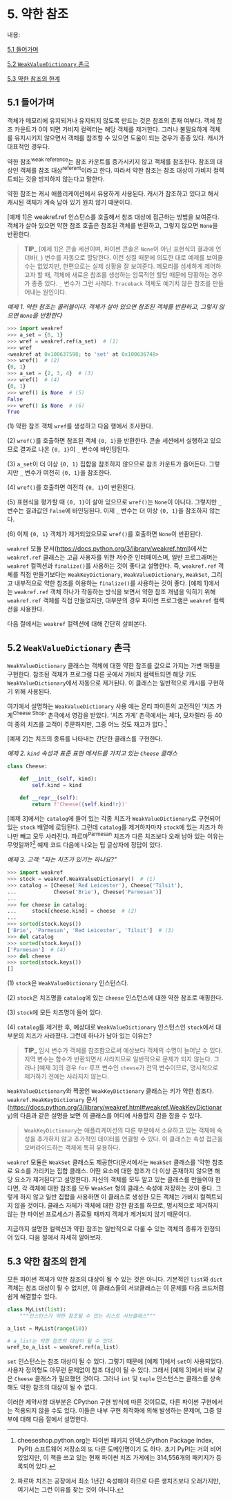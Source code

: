# 5. 약한 참조

내용:

[5.1 들어가며](article5.md#51-들어가며)

[5.2 `WeakValueDictionary` 촌극](article5.md#52-weakvaluedictionary-촌극)

[5.3 약한 참조의 한계](article5.md#53-약한-참조의-한계)


## 5.1 들어가며

객체가 메모리에 유지되거나 유지되지 않도록 만드는 것은 참조의 존재 여부다. 객체 참조 카운트가 0이 되면 가비지 컬렉터는 해당 객체를 제거한다. 그러나 불필요하게 객체를 유지시키지 않으면서 객체를 참조할 수 있으면 도움이 되는 경우가 종종 있다. 캐시가 대표적인 경우다.

약한 참조<sup>weak reference</sup>는 참조 카운트를 증가시키지 않고 객체를 참조한다. 참조의 대상인 객체를 참조 대상<sup>referent</sup>이라고 한다. 따라서 약한 참조는 참조 대상이 가비지 컬렉트되는 것을 방지하지 않는다고 말한다.

약한 참조는 캐시 애플리케이션에서 유용하게 사용된다. 캐시가 참조하고 있다고 해서 캐시된 객체가 계속 남아 있기 원치 않기 때문이다.

[예제 1]은 weakref.ref 인스턴스를 호출해서 참조 대상에 접근하는 방법을 보여준다. 객체가 살아 있으면 약한 참조 호출은 참조된 객체를 반환하고, 그렇지 않으면 `None`을 반환한다.

>**TIP_** [예제 1]은 콘솔 세션이며, 파이썬 콘솔은 `None`이 아닌 표현식의 결과에 언더바(`_`) 변수를 자동으로 할당한다. 이런 성질 때문에 의도한 대로 예제를 보여줄 수는 없었지만, 한편으로는 실제 상황을 잘 보여준다. 메모리를 섬세하게 제어하고자 할 때, 객체에 새로운 참조를 생성하는 암묵적인 할당 때문에 당황하는 경우가 종종 있다. `_` 변수가 그런 사례다. `Traceback` 객체도 예기치 않은 참조를 만들어내는 원인이다.

_예제 1. 약한 참조는 콜러블이다. 객체가 살아 있으면 참조된 객체를 반환하고, 그렇지 않으면 `None`을 반환한다_

```python
>>> import weakref
>>> a_set = {0, 1}
>>> wref = weakref.ref(a_set)  # (1)
>>> wref
<weakref at 0x100637598; to 'set' at 0x100636748>
>>> wref()  # (2)
{0, 1}
>>> a_set = {2, 3, 4}  # (3)
>>> wref()  # (4)
{0, 1}
>>> wref() is None  # (5)
False
>>> wref() is None  # (6)
True
```

(1) 약한 참조 객체 `wref`를 생성하고 다음 행에서 조사한다.

(2) `wref()`를 호출하면 참조된 객체 `{0, 1}`을 반환한다. 콘솔 세션에서 실행하고 있으므로 결과로 나온 `{0, 1}`이 `_` 변수에 바인딩된다.

(3) `a_set`이 더 이상 `{0, 1}` 집합을 참조하지 않으므로 참조 카운트가 줄어든다. 그렇지만 `_` 변수가 여전히 `{0, 1}`을 참조한다.

(4) `wref()`를 호출하면 여전히 `{0, 1}`이 반환된다.

(5) 표현식을 평가할 때 `{0, 1}`이 살아 있으므로 `wref()`는 `None`이 아니다. 그렇지만 `_` 변수는 결과값인 `False`에 바인딩된다. 이제 `_` 변수는 더 이상 `{0, 1}`을 참조하지 않는다.

(6) 이제 `{0, 1}` 객체가 제거되었으므로 `wref()`를 호출하면 `None`이 반환된다.


`weakref` 모듈 문서(https://docs.python.org/3/library/weakref.html)에서는 `weakref.ref` 클래스는 고급 사용자를 위한 저수준 인터페이스며, 일반 프로그래머는 `weakref` 컬렉션과 `finalize()`를 사용하는 것이 좋다고 설명한다. 즉, `weakref.ref` 객체를 직접 만들기보다는 `WeakKeyDictionary`, `WeakValueDictionary`, `WeakSet`, 그리고 내부적으로 약한 참조를 이용하는 `finalize()`를 사용하는 것이 좋다. [예제 1]에서는 `weakref.ref` 객체 하나가 작동하는 방식을 보면서 약한 참조 개념을 익히기 위해 `weakref.ref` 객체를 직접 만들었지만, 대부분의 경우 파이썬 프로그램은 `weakref` 컬렉션을 사용한다.

다음 절에서는 `weakref` 컬렉션에 대해 간단히 살펴본다.

## 5.2 `WeakValueDictionary` 촌극

`WeakValueDictionary` 클래스는 객체에 대한 약한 참조를 값으로 가지는 가변 매핑을 구현한다. 참조된 객체가 프로그램 다른 곳에서 가비지 컬렉트되면 해당 키도 `WeakValueDictionary`에서 자동으로 제거된다. 이 클래스는 일반적으로 캐시를 구현하기 위해 사용된다.

여기에서 설명하는 `WeakValueDictionary` 사용 예는 몬티 파이튼의 고전적인 ‘치즈 가게<sup>Cheese Shop</sup>’ 촌극에서 영감을 받았다. ‘치즈 가게’ 촌극에서는 체다, 모차렐라 등 40여 종의 치즈를 고객이 주문하지만, 그중 어느 것도 재고가 없다.[^1]

[예제 2]는 치즈의 종류를 나타내는 간단한 클래스를 구현한다.

_예제 2. `kind` 속성과 표준 표현 메서드를 가지고 있는 `Cheese` 클래스_

```python
class Cheese:

    def __init__(self, kind):
        self.kind = kind

    def __repr__(self):
        return f'Cheese({self.kind!r})'
```


[예제 3]에서는 `catalog`에 들어 있는 각종 치즈가 `WeakValueDictionary`로 구현되어 있는 `stock` 배열에 로딩된다. 그런데 `catalog`를 제거하자마자 `stock`에 있는 치즈가 하나만 빼고 모두 사라진다. 파르마<sup>Parmesan</sup> 치즈가 다른 치즈보다 오래 남아 있는 이유는 무엇일까?[^2] 예제 코드 다음에 나오는 팁 글상자에 정답이 있다.

_예제 3. 고객: "파는 치즈가 있기는 하나요?"_

```python
>>> import weakref
>>> stock = weakref.WeakValueDictionary()  # (1)
>>> catalog = [Cheese('Red Leicester'), Cheese('Tilsit'),
...            Cheese('Brie'), Cheese('Parmesan')]
...
>>> for cheese in catalog:
...     stock[cheese.kind] = cheese  # (2)
...
>>> sorted(stock.keys())
['Brie', 'Parmesan', 'Red Leicester', 'Tilsit']  # (3)
>>> del catalog
>>> sorted(stock.keys())
['Parmesan']  # (4)
>>> del cheese
>>> sorted(stock.keys())
[]
```

(1) `stock`은 `WeakValueDictionary` 인스턴스다.

(2) `stock`은 치즈명을 `catalog`에 있는 `Cheese` 인스턴스에 대한 약한 참조로 매핑한다.

(3) `stock`에 모든 치즈명이 들어 있다.

(4) `catalog`를 제거한 후, 예상대로 `WeakValueDictionary` 인스턴스인 `stock`에서 대부분의 치즈가 사라졌다. 그런데 하나가 남아 있는 이유는?


>**TIP_** 임시 변수가 객체를 참조함으로써 예상보다 객체의 수명이 늘어날 수 있다. 지역 변수는 함수가 반환되면서 사라지므로 일반적으로 문제가 되지 않는다. 그러나 [예제 3]의 경우 `for` 루프 변수인 `cheese`가 전역 변수이므로, 명시적으로 제거하기 전에는 사라지지 않는다.


`WeakValueDictionary`와 짝꿍인 `WeakKeyDictionary` 클래스는 키가 약한 참조다. `weakref.WeakKeyDictionary` 문서(https://docs.python.org/3/library/weakref.html#weakref.WeakKeyDictionary)의 다음과 같은 설명을 보면 이 클래스를 어디에 사용할지 감을 잡을 수 있다.

>`WeakKeyDictionary`는 애플리케이션의 다른 부분에서 소유하고 있는 객체에 속성을 추가하지 않고 추가적인 데이터를 연결할 수 있다. 이 클래스는 속성 접근을 오버라이드하는 객체에 특히 유용하다.

`weakref` 모듈은 `WeakSet` 클래스도 제공한다(문서에서는 `WeakSet` 클래스를 '약한 참조로 요소를 가리키는 집합 클래스. 어떤 요소에 대한 참조가 더 이상 존재하지 않으면 해당 요소가 제거된다'고 설명한다). 자신의 객체를 모두 알고 있는 클래스를 만들어야 한다면, 각 객체에 대한 참조를 모두 `WeakSet` 형의 클래스 속성에 저장하는 것이 좋다. 그렇게 하지 않고 일반 집합을 사용하면 이 클래스로 생성한 모든 객체는 가비지 컬렉트되지 않을 것이다. 클래스 자체가 객체에 대한 강한 참조를 하므로, 명시적으로 제거하지 않는 한 파이썬 프로세스가 종료될 때까지 객체가 제거되지 않기 때문이다.

지금까지 설명한 컬렉션과 약한 참조는 일반적으로 다룰 수 있는 객체의 종류가 한정되어 있다. 다음 절에서 자세히 알아보자.

## 5.3 약한 참조의 한계

모든 파이썬 객체가 약한 참조의 대상이 될 수 있는 것은 아니다. 기본적인 `list`와 `dict` 객체는 참조 대상이 될 수 없지만, 이 클래스들의 서브클래스는 이 문제를 다음 코드처럼 쉽게 해결할수 있다.

```python
class MyList(list):
    """인스턴스가 약한 참조될 수 있는 리스트 서브클래스"""

a_list = MyList(range(10))

# a_list는 약한 참조의 대상이 될 수 있다.
wref_to_a_list = weakref.ref(a_list)
```

`set` 인스턴스는 참조 대상이 될 수 있다. 그렇기 때문에 [예제 1]에서 `set`이 사용되었다. 사용자 정의형도 아무런 문제없이 참조 대상이 될 수 있다. 그래서 [예제 3]에서 바보 같은 `Cheese` 클래스가 필요했던 것이다. 그러나 `int` 및 `tuple` 인스턴스는 클래스를 상속해도 약한 참조의 대상이 될 수 없다.

이러한 제약사항 대부분은 CPython 구현 방식에 따른 것이므로, 다른 파이썬 구현에서는 적용되지 않을 수도 있다. 이들은 내부 구현 최적화에 의해 발생하는 문제며, 그중 일부에 대해 다음 절에서 설명한다.


[^1]: cheeseshop.python.org는 파이썬 패키지 인덱스(Python Package Index, PyPI) 소프트웨어 저장소의 또 다른 도메인명이기
도 하다. 초기 PyPI는 거의 비어 있었지만, 이 책을 쓰고 있는 현재 파이썬 치즈 가게에는 314,556개의 패키지가 등록되어 있다.

[^2]: 파르마 치즈는 공장에서 최소 1년간 숙성해야 하므로 다른 생치즈보다 오래가지만, 여기서는 그런 이유를 찾는 것이 아니다.